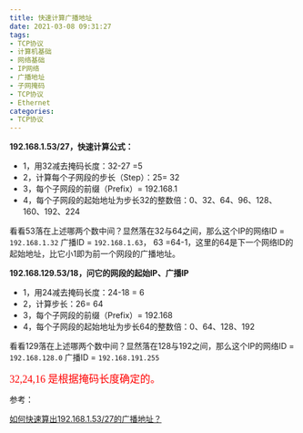 ```yaml
---
title: 快速计算广播地址
date: 2021-03-08 09:31:27
tags:
- TCP协议
- 计算机基础
- 网络基础
- IP网络
- 广播地址
- 子网掩码
- TCP协议
- Ethernet
categories:
- TCP协议
---
```


**192.168.1.53/27，快速计算公式：**

* 1，用32减去掩码长度：32-27 =5
* 2，计算每个子网段的步长（Step）：25= 32
* 3，每个子网段的前缀（Prefix）= 192.168.1
* 4，每个子网段的起始地址为步长32的整数倍：0、32、64、96、128、160、192、224

看看53落在上述哪两个数中间？显然落在32与64之间，那么这个IP的网络ID = `192.168.1.32`
广播ID = `192.168.1.63`， 63 =64-1，这里的64是下一个网络ID的起始地址，比它小1即为前一个网段的广播地址。

**192.168.129.53/18，问它的网段的起始IP、广播IP**

* 1，用24减去掩码长度：24-18 = 6
* 2，计算步长：26= 64
* 3，每个子网段的前缀（Prefix）= 192.168
* 4，每个子网段的起始地址为步长64的整数倍：0、64、128、192

看看129落在上述哪两个数中间？显然落在128与192之间，那么这个IP的网络ID = `192.168.128.0`
广播ID = `192.168.191.255`

<font color=#ff0000 size=4 face="黑体">32,24,16 是根据掩码长度确定的。</font>

参考：

[如何快速算出192.168.1.53/27的广播地址？](https://mp.weixin.qq.com/s/aSKDasPUEj0u12GEV0kfJg)